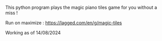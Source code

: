 This python program plays the magic piano tiles game for you without a miss !

Run on maximize : https://lagged.com/en/g/magic-tiles

Working as of 14/08/2024
